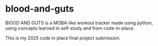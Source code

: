 # blood-and-guts
BlOOD AND GUTS is a MOBA-like workout tracker made using python, using concepts learned in self-study and from code-in-place. 

This is my 2025 code in place final project submission.
